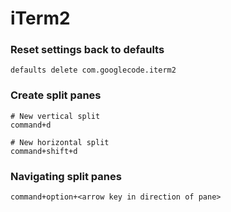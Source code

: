 # iTerm2

### Reset settings back to defaults

    defaults delete com.googlecode.iterm2

### Create split panes

    # New vertical split
    command+d

    # New horizontal split
    command+shift+d

### Navigating split panes

    command+option+<arrow key in direction of pane>
